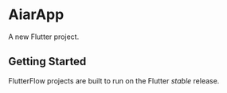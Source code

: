 # AiarApp

A new Flutter project.

## Getting Started

FlutterFlow projects are built to run on the Flutter _stable_ release.
